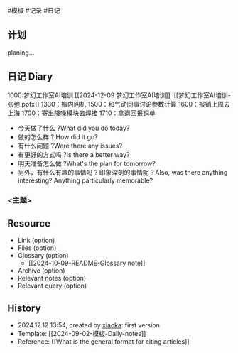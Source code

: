  #模板 #记录 #日记
## 计划
planing...
## 日记 Diary
1000:梦幻工作室AI培训 [[2024-12-09 梦幻工作室AI培训]] ![[梦幻工作室AI培训-张弛.pptx]]
1330：搬内网机
1500：和气动同事讨论参数计算
1600：报销上周去上海
1700：寄出降噪模块去焊接
1710：拿退回报销单

- 今天做了什么 ?What did you do today?
- 做的怎么样 ? How did it go?
- 有什么问题 ?Were there any issues?
- 有更好的方式吗 ?Is there a better way?
- 明天准备怎么做 ?What's the plan for tomorrow?
- 另外，有什么有趣的事情吗 ? 印象深刻的事情呢？Also, was there anything interesting? Anything particularly memorable?

### <主题>

## Resource

- Link (option)
- Files (option)
- Glossary (option)
    - [[2024-10-09-README-Glossary note]]
- Archive (option)
- Relevant notes (option)
- Relevant query (option)

## History

-  2024.12.12 13:54, created by [xiaoka](https://www.xiaokaup.com/): first version
- Template: [[2024-09-02-模板-Daily-notes]]
- Reference: [[What is the general format for citing articles]]
